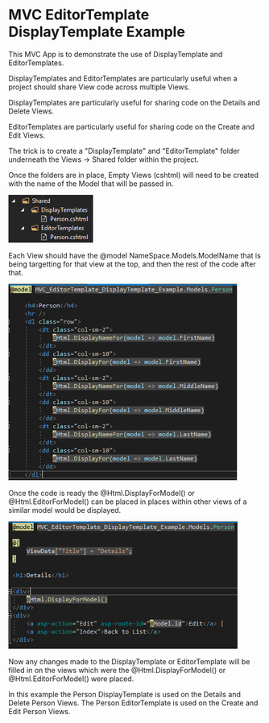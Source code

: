 # MVC EditorTemplate DisplayTemplate Example

This MVC App is to demonstrate the use of DisplayTemplate and EditorTemplates.

DisplayTemplates and EditorTemplates are particularly useful when a project should share View code across multiple Views.

DisplayTemplates are particularly useful for sharing code on the Details and Delete Views.

EditorTemplates are particularly useful for sharing code on the Create and Edit Views.

The trick is to create a "DisplayTemplate" and "EditorTemplate" folder underneath the Views -> Shared folder within the project.

Once the folders are in place, Empty Views (cshtml) will need to be created with the name of the Model that will be passed in.

![Key Folder Structure](https://github.com/woodman231/MVC-EditorTemplate-DisplayTemplate-Example/blob/main/MVC-EditorTemplate-DisplayTemplate-Example/wwwroot/KeyFolderStructure.PNG)

Each View should have the @model NameSpace.Models.ModelName that is being targetting for that view at the top, and then the rest of the code after that.

![Sample DisplayTemplate](https://github.com/woodman231/MVC-EditorTemplate-DisplayTemplate-Example/blob/main/MVC-EditorTemplate-DisplayTemplate-Example/wwwroot/SampleDisplayTemplate.PNG)

Once the code is ready the @Html.DisplayForModel() or @Html.EditorForModel() can be placed in places within other views of a similar model would be displayed.

![Sample DisplayForModel](https://github.com/woodman231/MVC-EditorTemplate-DisplayTemplate-Example/blob/main/MVC-EditorTemplate-DisplayTemplate-Example/wwwroot/SampleDisplayForModel.PNG)

Now any changes made to the DisplayTemplate or EditorTemplate will be filled in on the views which were the @Html.DisplayForModel() or @Html.EditorForModel() were placed.

In this example the Person DisplayTemplate is used on the Details and Delete Person Views. The Person EditorTemplate is used on the Create and Edit Person Views.
